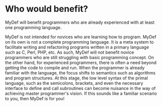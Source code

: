 # Who would benefit?

MyDef will benefit programmers who are already experienced with at least one programming language.

MyDef is not intended for novices who are learning how to program. MyDef on its own is not a complete programming language. It is a meta system to facilitate writing and refactoring programs written in a primary language such as C, Perl, PHP, etc. As such, MyDef will not benefit novice programmers who are still struggling with basic programming concept. On the other hand, for experienced programmers, there is often a need beyond getting the code to compile and run. When the programmer is already familiar with the language, the focus shifts to semantics such as algorithms and program structures. At this stage, the low level syntax of the primal language, such as the semicolons, brackets, and even the necessary interface to define and call subroutines can become nuisance in the way of achieving master programmer's vision. If this sounds like a familiar scenario to you, then MyDef is for you!



